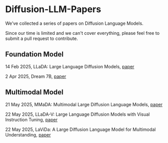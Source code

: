 # Diffusion-LLM-Papers

We’ve collected a series of papers on Diffusion Language Models. 

Since our time is limited and we can't cover everything, please feel free to submit a pull request to contribute.


## Foundation Model
14 Feb 2025, LLaDA: Large Language Diffusion Models, [paper](https://arxiv.org/abs/2502.09992)

2 Apr 2025, Dream 7B, [paper](https://hkunlp.github.io/blog/2025/dream/)


## Multimodal Model
21 May 2025, MMaDA: Multimodal Large Diffusion Language Models, [paper](https://arxiv.org/abs/2505.15809)

22 May 2025, LLaDA-V: Large Language Diffusion Models with Visual Instruction Tuning, [paper](https://arxiv.org/abs/2505.16933)

22 May 2025, LaViDa: A Large Diffusion Language Model for Multimodal Understanding, [paper](https://arxiv.org/abs/2505.16839)
